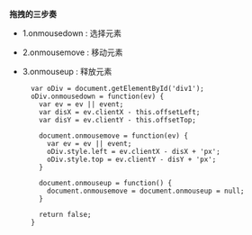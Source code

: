 
**拖拽的三步奏**
* 1.onmousedown : 选择元素
* 2.onmousemove : 移动元素
* 3.onmouseup   : 释放元素

        var oDiv = document.getElementById('div1');
        oDiv.onmousedown = function(ev) {
          var ev = ev || event;
          var disX = ev.clientX - this.offsetLeft;
          var disY = ev.clientY - this.offsetTop;

          document.onmousemove = function(ev) {
            var ev = ev || event;
            oDiv.style.left = ev.clientX - disX + 'px';
            oDiv.style.top = ev.clientY - disY + 'px';
          }

          document.onmouseup = function() {
            document.onmousemove = document.onmouseup = null;
          }

          return false;
        }
